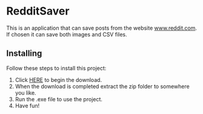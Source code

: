 # RedditSaver
This is an application that can save posts from the website www.reddit.com. If chosen it can save both images and CSV files.

## Installing 
Follow these steps to install this project:
  1. Click [HERE](https://s3.us-east-2.amazonaws.com/andersmatre.com/RedditSaver.zip) to begin the download.
  2. When the download is completed extract the zip folder to somewhere you like.
  3. Run the .exe file to use the project.
  4. Have fun!
